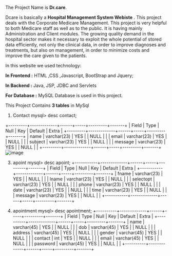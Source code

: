 The Project Name is **Dr.care**.

Dcare is basically a **Hospital Management System Webiste** .
This project deals with the Corporate Medicare Management. This project is very helpful to both Medicare staff as well as to the public. It is having mainly Administration and Client modules. The growing quality demand in the hospital sector makes it necessary to exploit the whole potential of 
stored data efficiently, not only the clinical data, in order to improve diagnoses and treatments, but also on management, in order to minimize costs and improve the care given to the patients. 


In this website we used technology:


**In Frontend :** 
     HTML ,CSS ,Javascript, BootStrap and Jquery;


**In Backend :**
     Java, JSP, JDBC and Servlets


**For Database :**
     MySQL Database is used  in this project.


This Project Contains **3 tables** in MySql 

1. Contact
   mysql> desc contact;
   
+---------+-------------+------+-----+---------+-------+
| Field   | Type        | Null | Key | Default | Extra |
+---------+-------------+------+-----+---------+-------+
| name    | varchar(23) | YES  |     | NULL    |       |
| email   | varchar(23) | YES  |     | NULL    |       |
| subject | varchar(23) | YES  |     | NULL    |       |
| message | varchar(23) | YES  |     | NULL    |       |
+---------+-------------+------+-----+---------+-------+
![image](https://github.com/understandingRaj/Dcare/assets/146615871/41274d69-155b-4681-be55-87c9757bdfd4)


3. apoint
   mysql> desc apoint;
+-----------+-------------+------+-----+---------+-------+
| Field     | Type        | Null | Key | Default | Extra |
+-----------+-------------+------+-----+---------+-------+
| fname     | varchar(23) | YES  |     | NULL    |       |
| lname     | varchar(23) | YES  |     | NULL    |       |
| selectopt | varchar(23) | YES  |     | NULL    |       |
| phone     | varchar(23) | YES  |     | NULL    |       |
| date      | varchar(23) | YES  |     | NULL    |       |
| time      | varchar(23) | YES  |     | NULL    |       |
| message   | varchar(23) | YES  |     | NULL    |       |
+-----------+-------------+------+-----+---------+-------+


4. apointment
   mysql> desc apointment;
+----------+-------------+------+-----+---------+-------+
| Field    | Type        | Null | Key | Default | Extra |
+----------+-------------+------+-----+---------+-------+
| name     | varchar(45) | YES  |     | NULL    |       |
| dob      | varchar(45) | YES  |     | NULL    |       |
| address  | varchar(45) | YES  |     | NULL    |       |
| gender   | varchar(45) | YES  |     | NULL    |       |
| contact  | int         | YES  |     | NULL    |       |
| email    | varchar(45) | YES  |     | NULL    |       |
| password | varchar(45) | YES  |     | NULL    |       |
+----------+-------------+------+-----+---------+-------+
